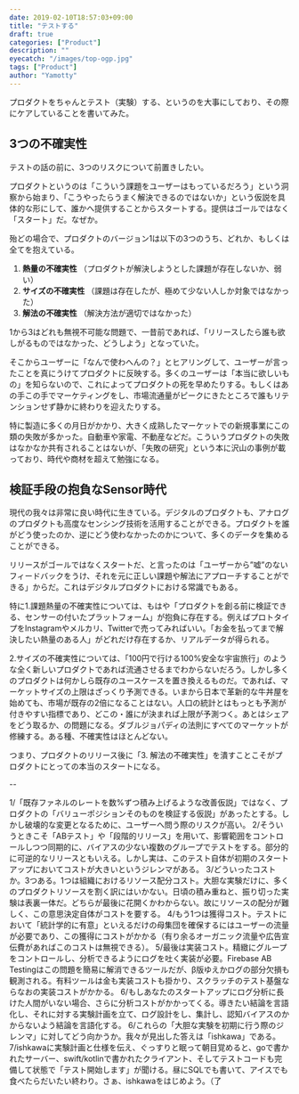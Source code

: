 ```yaml
---
date: 2019-02-10T18:57:03+09:00
title: "テストする"
draft: true
categories: ["Product"]
description: ""
eyecatch: "/images/top-ogp.jpg"
tags: ["Product"]
author: "Yamotty"
---
```


プロダクトをちゃんとテスト（実験）する、というのを大事にしており、その際にケアしていることを書いてみた。

## 3つの不確実性

テストの話の前に、3つのリスクについて前置きしたい。

プロダクトというのは「こういう課題をユーザーはもっているだろう」という洞察から始まり、「こうやったらうまく解決できるのではないか」という仮説を具体的な形にして、誰かへ提供することからスタートする。提供はゴールではなく「スタート」だ。なぜか。

殆どの場合で、プロダクトのバージョン1は以下の3つのうち、どれか、もしくは全てを抱えている。

1. **熱量の不確実性** （プロダクトが解決しようとした課題が存在しないか、弱い）
2. **サイズの不確実性** （課題は存在したが、極めて少ない人しか対象ではなかった）
3. **解法の不確実性** （解決方法が適切ではなかった）

1から3はどれも無視不可能な問題で、一昔前であれば、「リリースしたら誰も欲しがるものではなかった、どうしよう」となっていた。

そこからユーザーに「なんで使わへんの？」とヒアリングして、ユーザーが言ったことを真にうけてプロダクトに反映する。多くのユーザーは「本当に欲しいもの」を知らないので、これによってプロダクトの死を早めたりする。もしくはあの手この手でマーケティングをし、市場流通量がピークにきたところで誰もリテンションせず静かに終わりを迎えたりする。

特に製造に多くの月日がかかり、大きく成熟したマーケットでの新規事業にこの類の失敗が多かった。自動車や家電、不動産などだ。こういうプロダクトの失敗はなかなか共有されることはないが、「失敗の研究」という本に沢山の事例が載っており、時代や商材を超えて勉強になる。

## 検証手段の抱負なSensor時代

現代の我々は非常に良い時代に生きている。デジタルのプロダクトも、アナログのプロダクトも高度なセンシング技術を活用することができる。プロダクトを誰がどう使ったのか、逆にどう使わなかったのかについて、多くのデータを集めることができる。

リリースがゴールではなくスタートだ、と言ったのは「ユーザーから”嘘”のないフィードバックをうけ、それを元に正しい課題や解法にアプローチすることができる」からだ。これはデジタルプロダクトにおける常識でもある。

特に1.課題熱量の不確実性については、もはや「プロダクトを創る前に検証できる、センサーの付いたプラットフォーム」が抱負に存在する。例えばプロトタイプをInstagramやメルカリ、Twitterで売ってみればいい。「お金を払ってまで解決したい熱量のある人」がどれだけ存在するか、リアルデータが得られる。

2.サイズの不確実性については、「100円で行ける100%安全な宇宙旅行」のような全く新しいプロダクトであれば流通させるまでわからないだろう。しかし多くのプロダクトは何かしら既存のユースケースを置き換えるものだ。であれば、マーケットサイズの上限はざっくり予測できる。いまから日本で革新的な牛丼屋を始めても、市場が既存の2倍になることはない。人口の統計とはもっとも予測が付きやすい指標であり、どこの・誰にが決まれば上限が予測つく。あとはシェアをどう取るか、の問題になる。ダブルジョパディの法則にすべてのマーケットが修練する。ある種、不確実性はほとんどない。

つまり、プロダクトのリリース後に「3. 解法の不確実性」を潰すことこそがプロダクトにとっての本当のスタートになる。

--

1/「既存ファネルのレートを数%ずつ積み上げるような改善仮説」ではなく、プロダクトの「バリューポジションそのものを検証する仮説」があったとする。しかし破壊的な変更となるために、ユーザーへ問う際のリスクが高い。
2/そういうときこそ「ABテスト」や「段階的リリース」を用いて、影響範囲をコントロールしつつ同期的に、バイアスの少ない複数のグループでテストをする。部分的に可逆的なリリースともいえる。しかし実は、このテスト自体が初期のスタートアップにおいてコストが大きいというジレンマがある。
3/どういったコストか。3つある。1つは組織におけるリソース配分コスト。大胆な実験だけに、多くのプロダクトリソースを割く訳にはいかない。日頃の積み重ねと、振り切った実験は表裏一体だ。どちらが最後に花開くかわからない。故にリソースの配分が難しく、この意思決定自体がコストを要する。
4/もう1つは獲得コスト。テストにおいて「統計学的に有意」といえるだけの母集団を確保するにはユーザーの流量が必要であり、この獲得にコストがかかる（有り余るオーガニック流量や広告宣伝費があればこのコストは無視できる）。
5/最後は実装コスト。精緻にグループをコントロールし、分析できるようにログを吐く実装が必要。Firebase AB Testingはこの問題を簡易に解消できるツールだが、β版ゆえかログの部分欠損も観測される。有料ツールは金も実装コストも掛かり、スクラッチのテスト基盤ならなおの実装コストがかかる。
6/もしあなたのスタートアップにログ分析に長けた人間がいない場合、さらに分析コストがかかってくる。導きたい結論を言語化し、それに対する実験計画を立て、ログ設計をし、集計し、認知バイアスのかからないよう結論を言語化する。
6/これらの「大胆な実験を初期に行う際のジレンマ」に対してどう向かうか。我々が見出した答えは「ishkawa」である。
7/ishkawaに実験計画と仕様を伝え、ぐっすりと眠って朝目覚めると、goで書かれたサーバー、swift/kotlinで書かれたクライアント、そしてテストコードも完備して状態で「テスト開始します」が聞ける。昼にSQLでも書いて、アイスでも食べたらだいたい終わり。さぁ、ishkawaをはじめよう。（了
